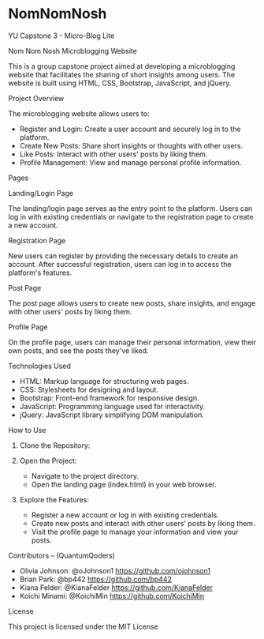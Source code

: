 # NomNomNosh
YU Capstone 3 - Micro-Blog Lite


Nom Nom Nosh
Microblogging Website

This is a group capstone project aimed at developing a microblogging website that facilitates the sharing of short insights among users. The website is built using HTML, CSS, Bootstrap, JavaScript, and jQuery.

Project Overview

The microblogging website allows users to:

- Register and Login: Create a user account and securely log in to the platform.
- Create New Posts: Share short insights or thoughts with other users.
- Like Posts:  Interact with other users' posts by liking them.
- Profile Management: View and manage personal profile information.

Pages

Landing/Login Page


The landing/login page serves as the entry point to the platform. Users can log in with existing credentials or navigate to the registration page to create a new account.

Registration Page


New users can register by providing the necessary details to create an account. After successful registration, users can log in to access the platform's features.

Post Page


The post page allows users to create new posts, share insights, and engage with other users' posts by liking them.

Profile Page


On the profile page, users can manage their personal information, view their own posts, and see the posts they've liked.


Technologies Used

- HTML:  Markup language for structuring web pages.
- CSS:  Stylesheets for designing and layout.
- Bootstrap:  Front-end framework for responsive design.
- JavaScript:  Programming language used for interactivity.
- jQuery:  JavaScript library simplifying DOM manipulation.

How to Use

1. Clone the Repository:

2. Open the Project:
   - Navigate to the project directory.
   - Open the landing page (index.html) in your web browser.

3. Explore the Features:
   - Register a new account or log in with existing credentials.
   - Create new posts and interact with other users' posts by liking them.
   - Visit the profile page to manage your information and view your posts.

Contributors – (QuantumQoders)

- Olivia Johnson:  @oJohnson1  https://github.com/ojohnson1
- Brian Park:  @bp442  https://github.com/bp442
- Kiana Felder:  @KianaFelder  https://github.com/KianaFelder
- Koichi Minami: @KoichiMin  https://github.com/KoichiMin


License

This project is licensed under the MIT License
